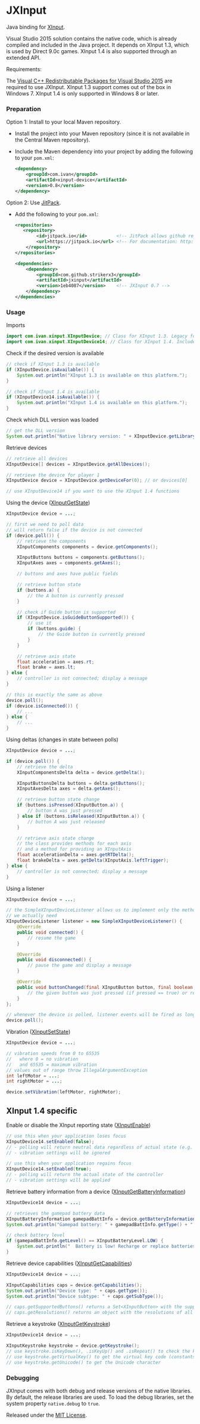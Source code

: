 JXInput
=======

Java binding for [XInput](https://msdn.microsoft.com/en-us/library/windows/desktop/ee417001(v=vs.85).aspx).

Visual Studio 2015 solution contains the native code, which is already compiled and included in the Java project. It depends on XInput 1.3, which is used by Direct 9.0c games. XInput 1.4 is also supported through an extended API.

Requirements:

The [Visual C++ Redistributable Packages for Visual Studio 2015](https://www.microsoft.com/en-us/download/details.aspx?id=48145) are required to use JXInput. XInput 1.3 support comes out of the box in Windows 7. XInput 1.4 is only supported in Windows 8 or later.

### Preparation
Option 1: Install to your local Maven repository.

* Install the project into your Maven repository (since it is not available in the Central Maven repository).
* Include the Maven dependency into your project by adding the following to your `pom.xml`:

    ```xml
    <dependency>
        <groupId>com.ivan</groupId>
        <artifactId>xinput-device</artifactId>
        <version>0.8</version>
    </dependency>
    ```

Option 2: Use [JitPack](http://jitpack.io/).

* Add the following to your `pom.xml`:

    ```xml
    <repositories>
       <repository>
            <id>jitpack.io</id>           <!-- JitPack allows github repo to be used as a maven repo -->
            <url>https://jitpack.io</url> <!-- For documentation: http://jitpack.io/ -->
        </repository>
    </repositories>

    <dependencies>
        <dependency>
            <groupId>com.github.strikerx3</groupId>
            <artifactId>jxinput</artifactId>
            <version>1eb4087</version>    <!-- JXInput 0.7 -->
        </dependency>
    </dependencies>
    ```
    
### Usage
Imports

``` java
import com.ivan.xinput.XInputDevice; // Class for XInput 1.3. Legacy for Win7.
import com.ivan.xinput.XInputDevice14; // Class for XInput 1.4. Includes 1.3 API.
```

Check if the desired version is available

```java
// check if XInput 1.3 is available
if (XInputDevice.isAvailable()) {
    System.out.println("XInput 1.3 is available on this platform.");
}

// check if XInput 1.4 is available
if (XInputDevice14.isAvailable()) {
    System.out.println("XInput 1.4 is available on this platform.");
}
```

Check which DLL version was loaded

```java
// get the DLL version
System.out.println("Native library version: " + XInputDevice.getLibraryVersion());
```
    
Retrieve devices

``` java
// retrieve all devices
XInputDevice[] devices = XInputDevice.getAllDevices();

// retrieve the device for player 1
XInputDevice device = XInputDevice.getDeviceFor(0); // or devices[0]

// use XInputDevice14 if you want to use the XInput 1.4 functions
```
    
Using the device ([XInputGetState](https://msdn.microsoft.com/en-us/library/windows/desktop/microsoft.directx_sdk.reference.xinputgetstate(v=vs.85).aspx))

```java
XInputDevice device = ...;

// first we need to poll data
// will return false if the device is not connected
if (device.poll()) {
    // retrieve the components
    XInputComponents components = device.getComponents();

    XInputButtons buttons = components.getButtons();
    XInputAxes axes = components.getAxes();

    // buttons and axes have public fields

    // retrieve button state
    if (buttons.a) {
        // the A button is currently pressed
    }

    // check if Guide button is supported
    if (XInputDevice.isGuideButtonSupported()) {
        // use it
        if (buttons.guide) {
            // the Guide button is currently pressed
        }
    }

    // retrieve axis state
    float acceleration = axes.rt;
    float brake = axes.lt;
} else {
    // controller is not connected; display a message
}

// this is exactly the same as above
device.poll();
if (device.isConnected()) {
    // ...
} else {
    // ...
}
```

Using deltas (changes in state between polls)

```java
XInputDevice device = ...;

if (device.poll()) {
    // retrieve the delta
    XInputComponentsDelta delta = device.getDelta();

    XInputButtonsDelta buttons = delta.getButtons();
    XInputAxesDelta axes = delta.getAxes();

    // retrieve button state change
    if (buttons.isPressed(XInputButton.a)) {
        // button A was just pressed
    } else if (buttons.isReleased(XInputButton.a)) {
        // button A was just released
    }

    // retrieve axis state change
    // the class provides methods for each axis
    // and a method for providing an XInputAxis
    float accelerationDelta = axes.getRTDelta();
    float brakeDelta = axes.getDelta(XInputAxis.leftTrigger);
} else {
    // controller is not connected; display a message
}
```

Using a listener

``` java
XInputDevice device = ...;

// the SimpleXInputDeviceListener allows us to implement only the methods
// we actually need
XInputDeviceListener listener = new SimpleXInputDeviceListener() {
    @Override
    public void connected() {
        // resume the game
    }

    @Override
    public void disconnected() {
        // pause the game and display a message
    }

    @Override
    public void buttonChanged(final XInputButton button, final boolean pressed) {
        // the given button was just pressed (if pressed == true) or released (pressed == false)
    }
};

// whenever the device is polled, listener events will be fired as long as there are changes
device.poll();
```

Vibration ([XInputSetState](https://msdn.microsoft.com/en-us/library/windows/desktop/microsoft.directx_sdk.reference.xinputsetstate(v=vs.85).aspx))

``` java
XInputDevice device = ...;

// vibration speeds from 0 to 65535
//   where 0 = no vibration
//   and 65535 = maximum vibration
// values out of range throw IllegalArgumentException
int leftMotor = ...;
int rightMotor = ...;

device.setVibration(leftMotor, rightMotor);
```
    
## XInput 1.4 specific

Enable or disable the XInput reporting state ([XInputEnable](https://msdn.microsoft.com/en-us/library/windows/desktop/microsoft.directx_sdk.reference.xinputenable(v=vs.85).aspx))

``` java
// use this when your application loses focus
XInputDevice14.setEnabled(false);
// - polling will return neutral data regardless of actual state (e.g. sticks at rest, buttons released)
// - vibration settings will be ignored

// use this when your application regains focus
XInputDevice14.setEnabled(true);
// - polling will return the actual state of the controller
// - vibration settings will be applied
```
	
Retrieve battery information from a device ([XInputGetBatteryInformation](https://msdn.microsoft.com/en-us/library/windows/desktop/microsoft.directx_sdk.reference.xinputgetbatteryinformation(v=vs.85).aspx))

``` java
XInputDevice14 device = ...;

// retrieves the gamepad battery data
XInputBatteryInformation gamepadBattInfo = device.getBatteryInformation(XInputBatteryDeviceType.GAMEPAD);
System.out.println("Gamepad battery: " + gamepadBattInfo.getType() + ", " + gamepadBattInfo.getLevel());

// check battery level
if (gamepadBattInfo.getLevel() == XInputBatteryLevel.LOW) {
    System.out.println("  Battery is low! Recharge or replace batteries.");
}
```
    
Retrieve device capabilities ([XInputGetCapabilities](https://msdn.microsoft.com/en-us/library/windows/desktop/microsoft.directx_sdk.reference.xinput_capabilities(v=vs.85).aspx))

``` java
XInputDevice14 device = ...;

XInputCapabilities caps = device.getCapabilities();
System.out.println("Device type: " + caps.getType());
System.out.println("Device subtype: " + caps.getSubType());

// caps.getSupportedButtons() returns a Set<XInputButton> with the supported buttons
// caps.getResolutions() returns an object with the resolutions of all axes
```
    
Retrieve a keystroke ([XInputGetKeystroke](https://msdn.microsoft.com/en-us/library/windows/desktop/microsoft.directx_sdk.reference.xinputgetkeystroke(v=vs.85).aspx))

``` java
XInputDevice14 device = ...;

XInputKeystroke keystroke = device.getKeystroke();
// use keystroke.isKeyDown(), .isKeyUp() and .isRepeat() to check the kind of keystroke
// use keystroke.getVirtualKey() to get the virtual key code (constants available in XInputVirtualKeyCodes)
// use keystroke.getUnicode() to get the Unicode character
```

### Debugging

JXInput comes with both debug and release versions of the native libraries. By default, the release libraries are used. To load the debug libraries, set the system property `native.debug` to `true`.

Released under the [MIT License](http://opensource.org/licenses/MIT).

